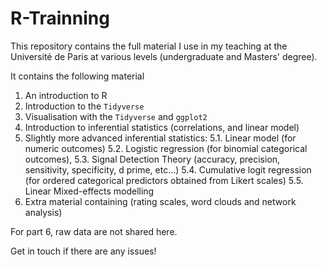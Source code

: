 # R-Trainning
This repository contains the full material I use in my teaching at the Université de Paris at various levels (undergraduate and Masters' degree).

It contains the following material
1. An introduction to R
2. Introduction to the `Tidyverse`
3. Visualisation with the `Tidyverse` and `ggplot2`
4. Introduction to inferential statistics (correlations, and linear model)
5. Slightly more advanced inferential statistics: 
  5.1. Linear model (for numeric outcomes)
  5.2. Logistic regression (for binomial categorical outcomes), 
  5.3. Signal Detection Theory (accuracy, precision, sensitivity, specificity, d prime, etc...)
  5.4. Cumulative logit regression (for ordered categorical predictors obtained from Likert scales)
  5.5. Linear Mixed-effects modelling
6. Extra material containing (rating scales, word clouds and network analysis)

For part 6, raw data are not shared here.

Get in touch if there are any issues!
